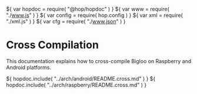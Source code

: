${ var hopdoc = require( "@hop/hopdoc" ) }
${ var www = require( "./www.js" ) }
${ var config = require( hop.config ) }
${ var xml = require( "./xml.js" ) }
${ var cfg = require( "./www.json" ) }

Cross Compilation
=================

This documentation explains how to cross-compile Bigloo on Raspberry
and Android platforms.

${ hopdoc.include( "../arch/android/README.cross.md" ) }
${ hopdoc.include( "../arch/raspberry/README.cross.md" ) }




